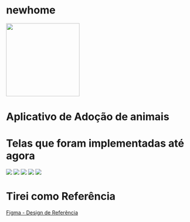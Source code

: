 # newhome
<p>
 <img width="200"src="https://user-images.githubusercontent.com/37590524/163653890-58f9a1c6-48c0-4869-92d3-d85791788f4c.png"
/>
</p>

# Aplicativo de Adoção de animais


# Telas que foram implementadas até agora
<div>
  <img src="https://user-images.githubusercontent.com/37590524/163654078-01526041-dfd8-4f4b-bbf5-241f913572a0.png"/>
  <img src="https://user-images.githubusercontent.com/37590524/163654100-4b2bab9f-8707-4af2-8cbd-c10697a018d3.png"/>
  <img src="https://user-images.githubusercontent.com/37590524/163654121-e368a2a1-395a-49dc-9cf8-fa891048fb13.png"/>
  <img src="https://user-images.githubusercontent.com/37590524/163654131-10bc7290-75ff-4e70-8a70-3d0187404289.png"/>
  <img src="https://user-images.githubusercontent.com/37590524/163654146-7cc47bdd-27ad-4443-b0c4-3eeb98cd83d1.png"/>
</div>


<h1> Tirei como Referência </h1>
<a href="https://www.figma.com/file/c9Bo0MXlxk3iJNeaKTzcFh/Me-Adote?node-id=0%3A1">Figma - Design de Referência</a>




